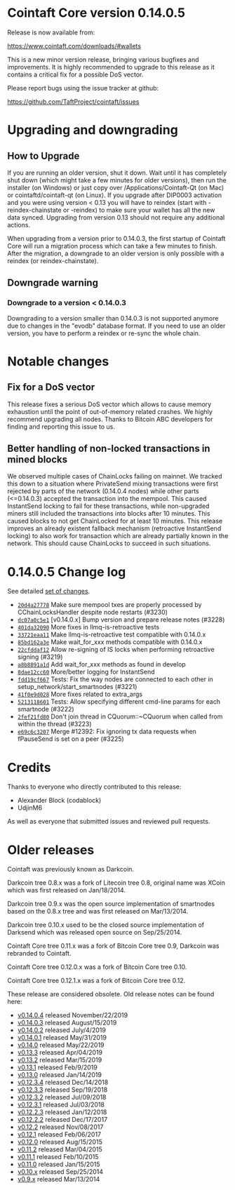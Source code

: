 Cointaft Core version 0.14.0.5
==========================

Release is now available from:

  <https://www.cointaft.com/downloads/#wallets>

This is a new minor version release, bringing various bugfixes and improvements.
It is highly recommended to upgrade to this release as it contains a critical
fix for a possible DoS vector.

Please report bugs using the issue tracker at github:

  <https://github.com/TaftProject/cointaft/issues>


Upgrading and downgrading
=========================

How to Upgrade
--------------

If you are running an older version, shut it down. Wait until it has completely
shut down (which might take a few minutes for older versions), then run the
installer (on Windows) or just copy over /Applications/Cointaft-Qt (on Mac) or
cointaftd/cointaft-qt (on Linux). If you upgrade after DIP0003 activation and you were
using version < 0.13 you will have to reindex (start with -reindex-chainstate
or -reindex) to make sure your wallet has all the new data synced. Upgrading from
version 0.13 should not require any additional actions.

When upgrading from a version prior to 0.14.0.3, the
first startup of Cointaft Core will run a migration process which can take a few minutes
to finish. After the migration, a downgrade to an older version is only possible with
a reindex (or reindex-chainstate).

Downgrade warning
-----------------

### Downgrade to a version < 0.14.0.3

Downgrading to a version smaller than 0.14.0.3 is not supported anymore due to changes
in the "evodb" database format. If you need to use an older version, you have to perform
a reindex or re-sync the whole chain.

Notable changes
===============

Fix for a DoS vector
--------------------

This release fixes a serious DoS vector which allows to cause memory exhaustion until the point of
out-of-memory related crashes. We highly recommend upgrading all nodes. Thanks to Bitcoin ABC
developers for finding and reporting this issue to us.

Better handling of non-locked transactions in mined blocks
----------------------------------------------------------

We observed multiple cases of ChainLocks failing on mainnet. We tracked this down to a situation where
PrivateSend mixing transactions were first rejected by parts of the network (0.14.0.4 nodes) while other parts
(<=0.14.0.3) accepted the transaction into the mempool. This caused InstantSend locking to fail for these
transactions, while non-upgraded miners still included the transactions into blocks after 10 minutes.
This caused blocks to not get ChainLocked for at least 10 minutes. This release improves an already existent
fallback mechanism (retroactive InstantSend locking) to also work for transaction which are already partially
known in the network. This should cause ChainLocks to succeed in such situations.

0.14.0.5 Change log
===================

See detailed [set of changes](https://github.com/TaftProject/cointaft/compare/v0.14.0.4...cointaft:v0.14.0.5).

- [`20d4a27778`](https://github.com/TaftProject/cointaft/commit/dc07a0c5e1) Make sure mempool txes are properly processed by CChainLocksHandler despite node restarts (#3230)
- [`dc07a0c5e1`](https://github.com/TaftProject/cointaft/commit/dc07a0c5e1) [v0.14.0.x] Bump version and prepare release notes (#3228)
- [`401da32090`](https://github.com/TaftProject/cointaft/commit/401da32090) More fixes in llmq-is-retroactive tests
- [`33721eaa11`](https://github.com/TaftProject/cointaft/commit/33721eaa11) Make llmq-is-retroactive test compatible with 0.14.0.x
- [`85bd162a3e`](https://github.com/TaftProject/cointaft/commit/85bd162a3e) Make wait_for_xxx methods compatible with 0.14.0.x
- [`22cfddaf12`](https://github.com/TaftProject/cointaft/commit/22cfddaf12) Allow re-signing of IS locks when performing retroactive signing (#3219)
- [`a8b8891a1d`](https://github.com/TaftProject/cointaft/commit/a8b8891a1d) Add wait_for_xxx methods as found in develop
- [`8dae12cc60`](https://github.com/TaftProject/cointaft/commit/8dae12cc60) More/better logging for InstantSend
- [`fdd19cf667`](https://github.com/TaftProject/cointaft/commit/fdd19cf667) Tests: Fix the way nodes are connected to each other in setup_network/start_smartnodes (#3221)
- [`41f0e9d028`](https://github.com/TaftProject/cointaft/commit/41f0e9d028) More fixes related to extra_args
- [`5213118601`](https://github.com/TaftProject/cointaft/commit/5213118601) Tests: Allow specifying different cmd-line params for each smartnode (#3222)
- [`2fef21fd80`](https://github.com/TaftProject/cointaft/commit/2fef21fd80) Don't join thread in CQuorum::~CQuorum when called from within the thread (#3223)
- [`e69c6c3207`](https://github.com/TaftProject/cointaft/commit/e69c6c3207) Merge #12392: Fix ignoring tx data requests when fPauseSend is set on a peer (#3225)

Credits
=======

Thanks to everyone who directly contributed to this release:

- Alexander Block (codablock)
- UdjinM6

As well as everyone that submitted issues and reviewed pull requests.

Older releases
==============

Cointaft was previously known as Darkcoin.

Darkcoin tree 0.8.x was a fork of Litecoin tree 0.8, original name was XCoin
which was first released on Jan/18/2014.

Darkcoin tree 0.9.x was the open source implementation of smartnodes based on
the 0.8.x tree and was first released on Mar/13/2014.

Darkcoin tree 0.10.x used to be the closed source implementation of Darksend
which was released open source on Sep/25/2014.

Cointaft Core tree 0.11.x was a fork of Bitcoin Core tree 0.9,
Darkcoin was rebranded to Cointaft.

Cointaft Core tree 0.12.0.x was a fork of Bitcoin Core tree 0.10.

Cointaft Core tree 0.12.1.x was a fork of Bitcoin Core tree 0.12.

These release are considered obsolete. Old release notes can be found here:

- [v0.14.0.4](https://github.com/TaftProject/cointaft/blob/master/doc/release-notes/cointaft/release-notes-0.14.0.4.md) released November/22/2019
- [v0.14.0.3](https://github.com/TaftProject/cointaft/blob/master/doc/release-notes/cointaft/release-notes-0.14.0.3.md) released August/15/2019
- [v0.14.0.2](https://github.com/TaftProject/cointaft/blob/master/doc/release-notes/cointaft/release-notes-0.14.0.2.md) released July/4/2019
- [v0.14.0.1](https://github.com/TaftProject/cointaft/blob/master/doc/release-notes/cointaft/release-notes-0.14.0.1.md) released May/31/2019
- [v0.14.0](https://github.com/TaftProject/cointaft/blob/master/doc/release-notes/cointaft/release-notes-0.14.0.md) released May/22/2019
- [v0.13.3](https://github.com/TaftProject/cointaft/blob/master/doc/release-notes/cointaft/release-notes-0.13.3.md) released Apr/04/2019
- [v0.13.2](https://github.com/TaftProject/cointaft/blob/master/doc/release-notes/cointaft/release-notes-0.13.2.md) released Mar/15/2019
- [v0.13.1](https://github.com/TaftProject/cointaft/blob/master/doc/release-notes/cointaft/release-notes-0.13.1.md) released Feb/9/2019
- [v0.13.0](https://github.com/TaftProject/cointaft/blob/master/doc/release-notes/cointaft/release-notes-0.13.0.md) released Jan/14/2019
- [v0.12.3.4](https://github.com/TaftProject/cointaft/blob/master/doc/release-notes/cointaft/release-notes-0.12.3.4.md) released Dec/14/2018
- [v0.12.3.3](https://github.com/TaftProject/cointaft/blob/master/doc/release-notes/cointaft/release-notes-0.12.3.3.md) released Sep/19/2018
- [v0.12.3.2](https://github.com/TaftProject/cointaft/blob/master/doc/release-notes/cointaft/release-notes-0.12.3.2.md) released Jul/09/2018
- [v0.12.3.1](https://github.com/TaftProject/cointaft/blob/master/doc/release-notes/cointaft/release-notes-0.12.3.1.md) released Jul/03/2018
- [v0.12.2.3](https://github.com/TaftProject/cointaft/blob/master/doc/release-notes/cointaft/release-notes-0.12.2.3.md) released Jan/12/2018
- [v0.12.2.2](https://github.com/TaftProject/cointaft/blob/master/doc/release-notes/cointaft/release-notes-0.12.2.2.md) released Dec/17/2017
- [v0.12.2](https://github.com/TaftProject/cointaft/blob/master/doc/release-notes/cointaft/release-notes-0.12.2.md) released Nov/08/2017
- [v0.12.1](https://github.com/TaftProject/cointaft/blob/master/doc/release-notes/cointaft/release-notes-0.12.1.md) released Feb/06/2017
- [v0.12.0](https://github.com/TaftProject/cointaft/blob/master/doc/release-notes/cointaft/release-notes-0.12.0.md) released Aug/15/2015
- [v0.11.2](https://github.com/TaftProject/cointaft/blob/master/doc/release-notes/cointaft/release-notes-0.11.2.md) released Mar/04/2015
- [v0.11.1](https://github.com/TaftProject/cointaft/blob/master/doc/release-notes/cointaft/release-notes-0.11.1.md) released Feb/10/2015
- [v0.11.0](https://github.com/TaftProject/cointaft/blob/master/doc/release-notes/cointaft/release-notes-0.11.0.md) released Jan/15/2015
- [v0.10.x](https://github.com/TaftProject/cointaft/blob/master/doc/release-notes/cointaft/release-notes-0.10.0.md) released Sep/25/2014
- [v0.9.x](https://github.com/TaftProject/cointaft/blob/master/doc/release-notes/cointaft/release-notes-0.9.0.md) released Mar/13/2014

